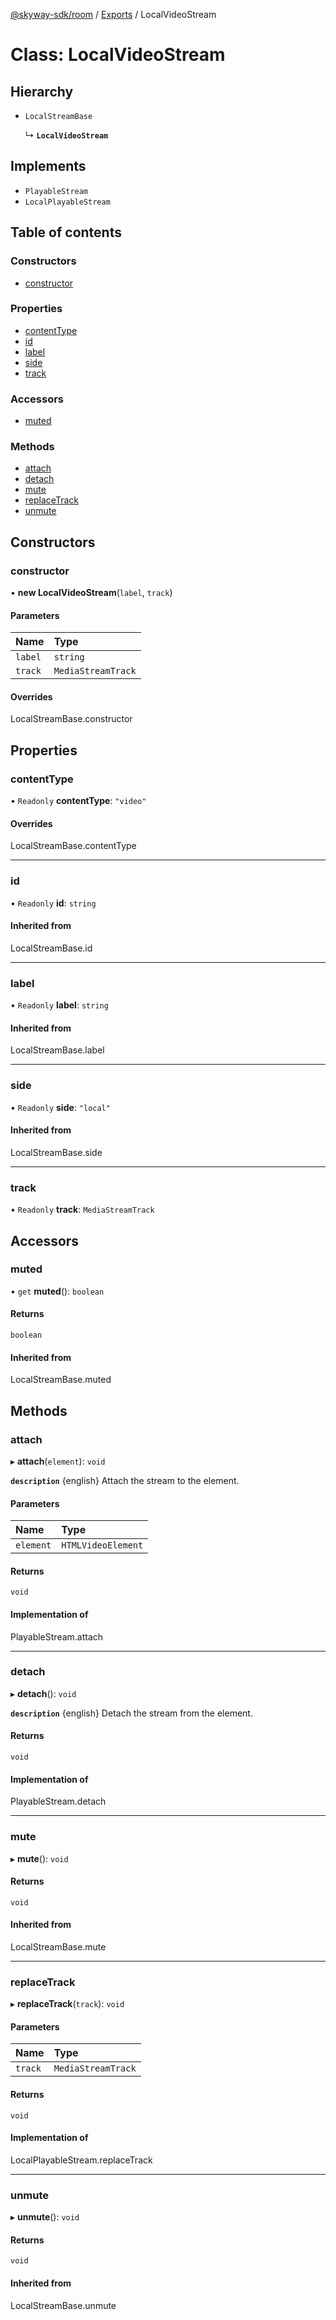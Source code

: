 [@skyway-sdk/room](../README.md) / [Exports](../modules.md) / LocalVideoStream

# Class: LocalVideoStream

## Hierarchy

- `LocalStreamBase`

  ↳ **`LocalVideoStream`**

## Implements

- `PlayableStream`
- `LocalPlayableStream`

## Table of contents

### Constructors

- [constructor](LocalVideoStream.md#constructor)

### Properties

- [contentType](LocalVideoStream.md#contenttype)
- [id](LocalVideoStream.md#id)
- [label](LocalVideoStream.md#label)
- [side](LocalVideoStream.md#side)
- [track](LocalVideoStream.md#track)

### Accessors

- [muted](LocalVideoStream.md#muted)

### Methods

- [attach](LocalVideoStream.md#attach)
- [detach](LocalVideoStream.md#detach)
- [mute](LocalVideoStream.md#mute)
- [replaceTrack](LocalVideoStream.md#replacetrack)
- [unmute](LocalVideoStream.md#unmute)

## Constructors

### constructor

• **new LocalVideoStream**(`label`, `track`)

#### Parameters

| Name | Type |
| :------ | :------ |
| `label` | `string` |
| `track` | `MediaStreamTrack` |

#### Overrides

LocalStreamBase.constructor

## Properties

### contentType

• `Readonly` **contentType**: ``"video"``

#### Overrides

LocalStreamBase.contentType

___

### id

• `Readonly` **id**: `string`

#### Inherited from

LocalStreamBase.id

___

### label

• `Readonly` **label**: `string`

#### Inherited from

LocalStreamBase.label

___

### side

• `Readonly` **side**: ``"local"``

#### Inherited from

LocalStreamBase.side

___

### track

• `Readonly` **track**: `MediaStreamTrack`

## Accessors

### muted

• `get` **muted**(): `boolean`

#### Returns

`boolean`

#### Inherited from

LocalStreamBase.muted

## Methods

### attach

▸ **attach**(`element`): `void`

**`description`** {english} Attach the stream to the element.

#### Parameters

| Name | Type |
| :------ | :------ |
| `element` | `HTMLVideoElement` |

#### Returns

`void`

#### Implementation of

PlayableStream.attach

___

### detach

▸ **detach**(): `void`

**`description`** {english} Detach the stream from the element.

#### Returns

`void`

#### Implementation of

PlayableStream.detach

___

### mute

▸ **mute**(): `void`

#### Returns

`void`

#### Inherited from

LocalStreamBase.mute

___

### replaceTrack

▸ **replaceTrack**(`track`): `void`

#### Parameters

| Name | Type |
| :------ | :------ |
| `track` | `MediaStreamTrack` |

#### Returns

`void`

#### Implementation of

LocalPlayableStream.replaceTrack

___

### unmute

▸ **unmute**(): `void`

#### Returns

`void`

#### Inherited from

LocalStreamBase.unmute
